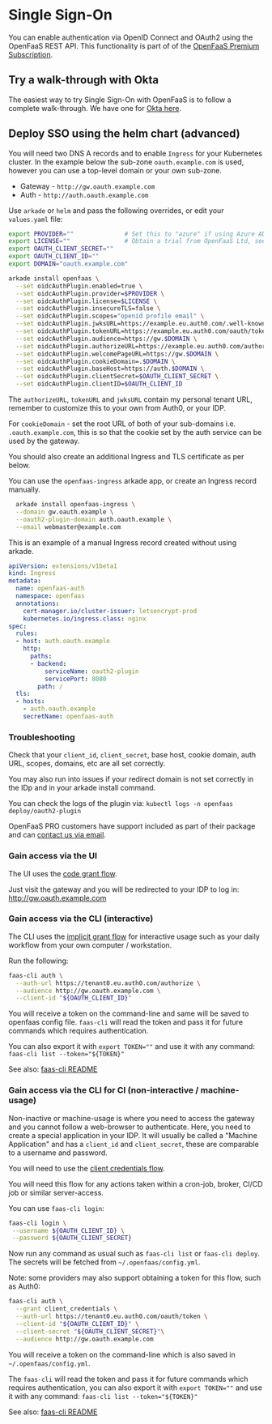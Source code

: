 # Single Sign-On

You can enable authentication via OpenID Connect and OAuth2 using the OpenFaaS REST API. This functionality is part of of the [OpenFaaS Premium Subscription](https://openfaas.com/support/).

## Try a walk-through with Okta

The easiest way to try Single Sign-On with OpenFaaS is to follow a complete walk-through. We have one for [Okta here](https://www.openfaas.com/blog/openfaas-oidc-okta/).

## Deploy SSO using the helm chart (advanced)

You will need two DNS A records and to enable `Ingress` for your Kubernetes cluster. In the example below the sub-zone `oauth.example.com` is used, however you can use a top-level domain or your own sub-zone.

* Gateway - `http://gw.oauth.example.com`
* Auth - `http://auth.oauth.example.com`

Use `arkade` or `helm` and pass the following overrides, or edit your `values.yaml` file:

```sh
export PROVIDER=""              # Set this to "azure" if using Azure AD.
export LICENSE=""               # Obtain a trial from OpenFaaS Ltd, see above for instructions.
export OAUTH_CLIENT_SECRET=""
export OAUTH_CLIENT_ID=""
export DOMAIN="oauth.example.com"

arkade install openfaas \
  --set oidcAuthPlugin.enabled=true \
  --set oidcAuthPlugin.provider=$PROVIDER \
  --set oidcAuthPlugin.license=$LICENSE \
  --set oidcAuthPlugin.insecureTLS=false \
  --set oidcAuthPlugin.scopes="openid profile email" \
  --set oidcAuthPlugin.jwksURL=https://example.eu.auth0.com/.well-known/jwks.json \
  --set oidcAuthPlugin.tokenURL=https://example.eu.auth0.com/oauth/token \
  --set oidcAuthPlugin.audience=https://gw.$DOMAIN \
  --set oidcAuthPlugin.authorizeURL=https://example.eu.auth0.com/authorize \
  --set oidcAuthPlugin.welcomePageURL=https://gw.$DOMAIN \
  --set oidcAuthPlugin.cookieDomain=.$DOMAIN \
  --set oidcAuthPlugin.baseHost=https://auth.$DOMAIN \
  --set oidcAuthPlugin.clientSecret=$OAUTH_CLIENT_SECRET \
  --set oidcAuthPlugin.clientID=$OAUTH_CLIENT_ID 
```

The `authorizeURL`, `tokenURL` and `jwksURL` contain my personal tenant URL, remember to customize this to your own from Auth0, or your IDP.

For `cookieDomain` - set the root URL of both of your sub-domains i.e. `.oauth.example.com`, this is so that the cookie set by the auth service can be used by the gateway.

You should also create an additional Ingress and TLS certificate as per below.

You can use the `openfaas-ingress` arkade app, or create an Ingress record manually.

```bash
  arkade install openfaas-ingress \
  --domain gw.oauth.example \
  --oauth2-plugin-domain auth.oauth.example \
  --email webmaster@example.com
```

This is an example of a manual Ingress record created without using arkade.

```yaml
apiVersion: extensions/v1beta1
kind: Ingress
metadata:
  name: openfaas-auth
  namespace: openfaas
  annotations:
    cert-manager.io/cluster-issuer: letsencrypt-prod
    kubernetes.io/ingress.class: nginx
spec:
  rules:
  - host: auth.oauth.example
    http:
      paths:
      - backend:
          serviceName: oauth2-plugin
          servicePort: 8080
        path: /
  tls:
  - hosts:
    - auth.oauth.example
    secretName: openfaas-auth
```

### Troubleshooting

Check that your `client_id`, `client_secret`, base host, cookie domain, auth URL, scopes, domains, etc are all set correctly.

You may also run into issues if your redirect domain is not set correctly in the IDp and in your arkade install command.

You can check the logs of the plugin via: `kubectl logs -n openfaas deploy/oauth2-plugin`

OpenFaaS PRO customers have support included as part of their package and can [contact us via email](mailto:contact@openfaas.com).

### Gain access via the UI

The UI uses the [code grant flow](https://oauth.net/2/grant-types/authorization-code/).

Just visit the gateway and you will be redirected to your IDP to log in: http://gw.oauth.example.com

### Gain access via the CLI (interactive)

The CLI uses the [implicit grant flow](https://oauth.net/2/grant-types/implicit/) for interactive usage such as your daily workflow from your own computer / workstation.

Run the following:

```sh
faas-cli auth \
  --auth-url https://tenant0.eu.auth0.com/authorize \
  --audience http://gw.oauth.example.com \
  --client-id "${OAUTH_CLIENT_ID}"
```

You will receive a token on the command-line and same will be saved to openfaas config file. `faas-cli` will read the token and pass it for future commands which requires authentication. 

You can also export it with `export TOKEN=""` and use it with any command: `faas-cli list --token="${TOKEN}"`

See also: [faas-cli README](https://github.com/openfaas/faas-cli)

### Gain access via the CLI for CI (non-interactive / machine-usage)

Non-inactive or machine-usage is where you need to access the gateway and you cannot follow a web-browser to authenticate. Here, you need to create a special application in your IDP. It will usually be called a "Machine Application" and has a `client_id` and `client_secret`, these are comparable to a username and password.

You will need to use the [client credentials flow](https://oauth.net/2/grant-types/client-credentials/).

You will need this flow for any actions taken within a cron-job, broker, CI/CD job or similar server-access.

You can use `faas-cli login`:

```sh
faas-cli login \
 --username ${OAUTH_CLIENT_ID} \
 --password ${OAUTH_CLIENT_SECRET}
```

Now run any command as usual such as `faas-cli list` or `faas-cli deploy`. The secrets will be fetched from `~/.openfaas/config.yml`.

Note: some providers may also support obtaining a token for this flow, such as Auth0:

```sh
faas-cli auth \
  --grant client_credentials \
  --auth-url https://tenant0.eu.auth0.com/oauth/token \
  --client-id "${OAUTH_CLIENT_ID}" \
  --client-secret "${OAUTH_CLIENT_SECRET}"\
  --audience http://gw.oauth.example.com
```

You will receive a token on the command-line which is also saved in `~/.openfaas/config.yml`.

The `faas-cli` will read the token and pass it for future commands which requires authentication, you can also export it with `export TOKEN=""` and use it with any command: `faas-cli list --token="${TOKEN}"`

See also: [faas-cli README](https://github.com/openfaas/faas-cli/blob/master/README.md)
